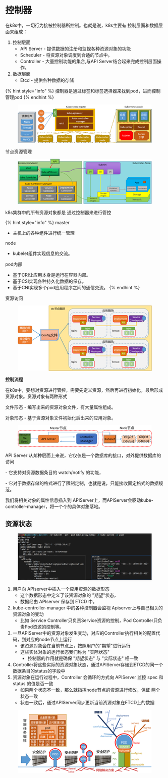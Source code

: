 # 控制器

在k8s中，一切行为接被控制器所控制。也就是说，k8s主要有 控制层面和数据层面来组成：&#x20;

1. 控制层面&#x20;
   * API Server - 提供数据的注册和监视各种资源对象的功能&#x20;
   * Scheduler - 将资源对象调度到合适的节点中。&#x20;
   * Controller - 大量控制功能的集合,与API Server结合起来完成控制层面操作。&#x20;
2. 数据层面&#x20;
   * Etcd - 提供各种数据的存储

{% hint style="info" %}
控制器是通过标签和标签选择器来找到pod，进而控制 管理pod
{% endhint %}

<figure><img src="../../../.gitbook/assets/image (3) (1) (1) (1) (1) (1) (1) (1) (1) (1) (1) (1) (1).png" alt=""><figcaption></figcaption></figure>

节点资源管理

<figure><img src="../../../.gitbook/assets/image (4) (1) (1) (1) (1) (1) (1) (1) (1) (1) (1) (1).png" alt=""><figcaption></figcaption></figure>

k8s集群中的所有资源对象都是 通过控制器来进行管控

{% hint style="info" %}
master

* 主机上的各种组件进行统一管理

node

* kubelet组件实现信息的交流。

&#x20;pod内部

* 基于CRI让应用本身是运行在容器内部。&#x20;
* 基于CSI实现各种持久化数据的保存。
* 基于CNI实现多个pod应用程序之间的通信交流。
{% endhint %}

资源访问

<figure><img src="../../../.gitbook/assets/image (5) (1) (1) (1) (1) (1) (1) (1) (1) (1).png" alt=""><figcaption></figcaption></figure>

**控制流程**

在k8s中，要想对资源进行管控，需要先定义资源，然后再进行初始化，最后形成资源对象。资源对象有两种形式

文件形态 - 编写出来的资源对象文件，有大量属性组成。&#x20;

对象形态 - 基于资源对象文件初始化后出来的应用对象。

<figure><img src="../../../.gitbook/assets/image (6) (1) (1) (1) (1) (1) (1) (1) (1).png" alt=""><figcaption></figcaption></figure>

API Server 从某种层面上来说，它仅仅是一个数据库的接口，对外提供数据库的访问

\- 它支持对资源数据条目的 watch/notify 的功能，&#x20;

\- 它对于数据存储的格式进行了限制定制，也就是说，只能接收固定格式的数据规范。

我们将相关对象的属性信息插入到 APIServer上，而APIServer会驱动kube-controller-manager，将一个个的具体对象落地。



## 资源状态

<figure><img src="../../../.gitbook/assets/image (4) (1) (1) (1) (1) (1) (1) (1) (1) (1) (1).png" alt=""><figcaption></figcaption></figure>

1. 用户向 APIserver中插入一个应用资源的数据形态&#x20;
   * 这个数据形态中定义了该资源对象的 "期望"状态，&#x20;
   * 数据经由 APIserver 保存到 ETCD 中。
2. kube-controller-manager 中的各种控制器会监视 Apiserver上与自己相关的资源对象的变动&#x20;
   * 比如 Service Controller只负责Service资源的控制，Pod Controller只负责Pod资源的控制等。&#x20;
3. 一旦APIServer中的资源对象发生变动，对应的Controller执行相关的配置代码，到对应的node节点上运行&#x20;
   * 该资源对象会在当前节点上，按照用户的"期望"进行运行&#x20;
   * 这些实体对象的运行状态我们称为 "实际状态" &#x20;
     * 控制器的作用就是确保 "期望状态" 与 "实际状态" 相一致&#x20;
4. Controller将这些实际的资源对象状态，通过APIServer存储到ETCD的同一个数据条目的status的字段中&#x20;
5. 资源对象在运行过程中，Controller 会循环的方式向 APIServer 监控 spec 和 status 的值是否一致&#x20;
   * 如果两个状态不一致，那么就指挥node节点的资源进行修改，保证 两个状态一致&#x20;
   * 状态一致后，通过APIServer同步更新当前资源对象在ETCD上的数据

<figure><img src="../../../.gitbook/assets/image (1) (1) (1) (1) (1) (1) (1) (1) (1) (1) (1) (1) (1) (1) (1) (1) (1) (1) (1).png" alt=""><figcaption></figcaption></figure>

